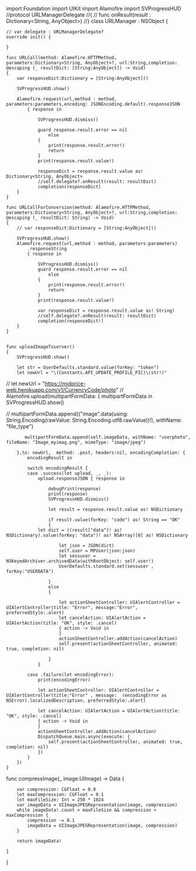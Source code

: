 

import Foundation
import UIKit
import Alamofire
import SVProgressHUD
//protocol URLManagerDelegate
//{
//    func onResult(result : Dictionary<String, AnyObject>)
//}
class URLManager : NSObject
{
    
    // var delegate : URLManagerDelegate?
    override init() {
        
    }
    
    func URLCall(method: Alamofire.HTTPMethod, parameters:Dictionary<String, AnyObject>?, url:String,completion: @escaping (_ resultDict: [String:AnyObject]) -> Void)
    {
        var responseDict:Dictionary = [String:AnyObject]()
        
        SVProgressHUD.show()
        
        Alamofire.request(url,method : method, parameters:parameters,encoding: JSONEncoding.default).responseJSON
            { response in
                
                SVProgressHUD.dismiss()
                
                guard response.result.error == nil
                    else
                {
                    print(response.result.error!)
                    return
                }
                print(response.result.value!)
                
                responseDict = response.result.value as! Dictionary<String, AnyObject>
                //self.delegate?.onResult(result: resultDict)
                completion(responseDict)
        }
    }
    
    func URLCallForConversion(method: Alamofire.HTTPMethod, parameters:Dictionary<String, AnyObject>?, url:String,completion: @escaping (_ resultDict: String) -> Void)
    {
        // var responseDict:Dictionary = [String:AnyObject]()
        
        SVProgressHUD.show()
        Alamofire.request(url,method : method, parameters:parameters)
            .responseString
            { response in
                
                SVProgressHUD.dismiss()
                guard response.result.error == nil
                    else
                {
                    print(response.result.error!)
                    return
                }
                print(response.result.value!)

                var responseDict = response.result.value as! String!
                //self.delegate?.onResult(result: resultDict)
                completion(responseDict!)
        }
    }
    
    
    func uploadImageToserver()
    {
        SVProgressHUD.show()
        
        let str = UserDefaults.standard.value(forKey: "token")
        let newUrl = "\(Constants.API_UPDATE_PROFILE_PIC)\(str!)"
        
//        let newUrl = "https://midprice-web.herokuapp.com/v1/CurrencyCode/photo"
//
        Alamofire.upload(multipartFormData: {
            multipartFormData in
            SVProgressHUD.show()
            
//            multipartFormData.append(("image".data(using: String.Encoding(rawValue: String.Encoding.utf8.rawValue))!), withName: "file_type")

           multipartFormData.append(self.imageData, withName: "userphoto", fileName: "Image_myimag.png", mimeType: "image/jpeg")
            
        },to: newUrl,  method: .post, headers:nil, encodingCompletion: {
            encodingResult in
            
            switch encodingResult {
            case .success(let upload, _, _):
                upload.responseJSON { response in
                    
                    debugPrint(response)
                    print(response)
                    SVProgressHUD.dismiss()
                   
                    let result = response.result.value as! NSDictionary
                    
                    if result.value(forKey: "code") as! String == "OK"
                    {
                let dict = ((result["data"]! as! NSDictionary).value(forKey: "data")! as! NSArray)[0] as! NSDictionary
                        
                        let json = JSON(dict)
                        self.user = MPUser(json:json)
                        let sessuser = NSKeyedArchiver.archivedData(withRootObject: self.user!)
                        UserDefaults.standard.set(sessuser , forKey:"USERDATA")
                        
                    }
                    else
                    {
                        
                        let actionSheetController: UIAlertController = UIAlertController(title: "Error", message:"Error", preferredStyle:.alert)
                        let cancelAction: UIAlertAction = UIAlertAction(title: "OK", style: .cancel)
                        { action -> Void in
                        }
                        actionSheetController.addAction(cancelAction)
                        self.present(actionSheetController, animated: true, completion: nil)
                    
                    }
                }
                
            case .failure(let encodingError):
                print(encodingError)
                
                let actionSheetController: UIAlertController = UIAlertController(title:"Error" , message:  (encodingError as NSError).localizedDescription, preferredStyle:.alert)
                
                let cancelAction: UIAlertAction = UIAlertAction(title: "OK", style: .cancel)
                { action -> Void in
                }
                actionSheetController.addAction(cancelAction)
                DispatchQueue.main.async(execute: {
                    self.present(actionSheetController, animated: true, completion: nil)
                })
            }
        })
    }
func compressImage(_ image:UIImage) -> Data
    {
        
        var compression: CGFloat = 0.9
        let maxCompression: CGFloat = 0.1
        let maxFileSize: Int = 250 * 1024
        var imageData = UIImageJPEGRepresentation(image, compression)
        while imageData!.count > maxFileSize && compression > maxCompression {
            compression -= 0.1
            imageData = UIImageJPEGRepresentation(image, compression)
        }
        
        return imageData!
        
    }
    
}


